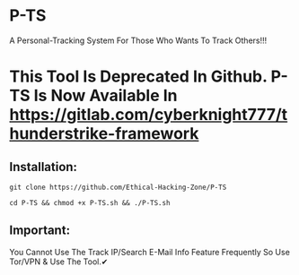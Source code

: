 # P-TS
A Personal-Tracking System For Those Who Wants To Track Others!!!

# This Tool Is Deprecated In Github. P-TS Is Now Available In https://gitlab.com/cyberknight777/thunderstrike-framework


## Installation:

`git clone https://github.com/Ethical-Hacking-Zone/P-TS`

`cd P-TS && chmod +x P-TS.sh && ./P-TS.sh`

## Important:

You Cannot Use The Track IP/Search E-Mail Info Feature Frequently So Use Tor/VPN & Use The Tool.✔

